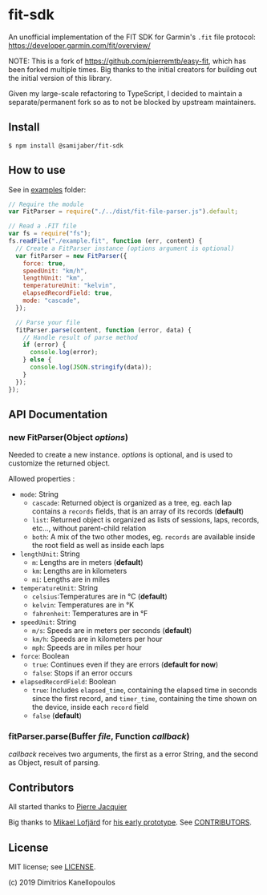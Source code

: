 # fit-sdk

An unofficial implementation of the FIT SDK for Garmin's `.fit` file protocol: https://developer.garmin.com/fit/overview/

NOTE: This is a fork of https://github.com/pierremtb/easy-fit, which has been forked multiple times. Big thanks to the initial creators for building out the initial version of this library.

Given my large-scale refactoring to TypeScript, I decided to maintain a separate/permanent fork so as to not be blocked by upstream maintainers.

## Install

```
$ npm install @samijaber/fit-sdk
```

## How to use

See in [examples](./examples) folder:

```javascript
// Require the module
var FitParser = require("./../dist/fit-file-parser.js").default;

// Read a .FIT file
var fs = require("fs");
fs.readFile("./example.fit", function (err, content) {
  // Create a FitParser instance (options argument is optional)
  var fitParser = new FitParser({
    force: true,
    speedUnit: "km/h",
    lengthUnit: "km",
    temperatureUnit: "kelvin",
    elapsedRecordField: true,
    mode: "cascade",
  });

  // Parse your file
  fitParser.parse(content, function (error, data) {
    // Handle result of parse method
    if (error) {
      console.log(error);
    } else {
      console.log(JSON.stringify(data));
    }
  });
});
```

## API Documentation

### new FitParser(Object _options_)

Needed to create a new instance. _options_ is optional, and is used to customize the returned object.

Allowed properties :

- `mode`: String
  - `cascade`: Returned object is organized as a tree, eg. each lap contains a `records` fields, that is an array of its records (**default**)
  - `list`: Returned object is organized as lists of sessions, laps, records, etc..., without parent-child relation
  - `both`: A mix of the two other modes, eg. `records` are available inside the root field as well as inside each laps
- `lengthUnit`: String
  - `m`: Lengths are in meters (**default**)
  - `km`: Lengths are in kilometers
  - `mi`: Lengths are in miles
- `temperatureUnit`: String
  - `celsius`:Temperatures are in °C (**default**)
  - `kelvin`: Temperatures are in °K
  - `fahrenheit`: Temperatures are in °F
- `speedUnit`: String
  - `m/s`: Speeds are in meters per seconds (**default**)
  - `km/h`: Speeds are in kilometers per hour
  - `mph`: Speeds are in miles per hour
- `force`: Boolean
  - `true`: Continues even if they are errors (**default for now**)
  - `false`: Stops if an error occurs
- `elapsedRecordField`: Boolean
  - `true`: Includes `elapsed_time`, containing the elapsed time in seconds since the first record, and `timer_time`, containing the time shown on the device, inside each `record` field
  - `false` (**default**)

### fitParser.parse(Buffer _file_, Function _callback_)

_callback_ receives two arguments, the first as a error String, and the second as Object, result of parsing.

## Contributors

All started thanks to [Pierre Jacquier](https://github.com/pierremtb)

Big thanks to [Mikael Lofjärd](https://github.com/mlofjard) for [his early prototype](https://github.com/mlofjard/jsonfit).
See [CONTRIBUTORS](./CONTRIBUTORS.md).

## License

MIT license; see [LICENSE](./LICENSE).

(c) 2019 Dimitrios Kanellopoulos
